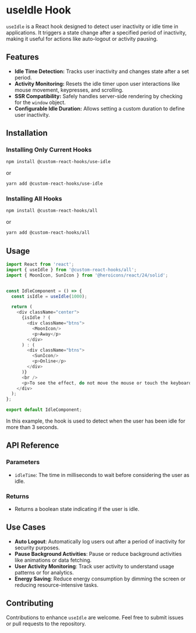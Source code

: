 # useIdle Hook

`useIdle` is a React hook designed to detect user inactivity or idle time in applications. It triggers a state change after a specified period of inactivity, making it useful for actions like auto-logout or activity pausing.

## Features

- **Idle Time Detection:** Tracks user inactivity and changes state after a set period.
- **Activity Monitoring:** Resets the idle timer upon user interactions like mouse movement, keypresses, and scrolling.
- **SSR Compatibility:** Safely handles server-side rendering by checking for the `window` object.
- **Configurable Idle Duration:** Allows setting a custom duration to define user inactivity.

## Installation

### Installing Only Current Hooks

```bash
npm install @custom-react-hooks/use-idle
```

or

```bash
yarn add @custom-react-hooks/use-idle
```

### Installing All Hooks

```sh
npm install @custom-react-hooks/all
```

or

```sh
yarn add @custom-react-hooks/all
```

## Usage

```typescript
import React from 'react';
import { useIdle } from '@custom-react-hooks/all';
import { MoonIcon, SunIcon } from '@heroicons/react/24/solid';


const IdleComponent = () => {
  const isIdle = useIdle(1000);

  return (
    <div className="center">
      {isIdle ? (
        <div className="btns">
          <MoonIcon/>
          <p>Away</p>
        </div>
      ) : (
        <div className="btns">
          <SunIcon/>
          <p>Online</p>
        </div>
      )}
      <br />
      <p>To see the effect, do not move the mouse or touch the keyboard!</p>
    </div>
  );
};

export default IdleComponent;
```

In this example, the hook is used to detect when the user has been idle for more than 3 seconds.

## API Reference

### Parameters

- `idleTime`: The time in milliseconds to wait before considering the user as idle.

### Returns
- Returns a boolean state indicating if the user is idle.

## Use Cases

- **Auto Logout**: Automatically log users out after a period of inactivity for security purposes.
- **Pause Background Activities**: Pause or reduce background activities like animations or data fetching.
- **User Activity Monitoring**: Track user activity to understand usage patterns or for analytics.
- **Energy Saving**: Reduce energy consumption by dimming the screen or reducing resource-intensive tasks.

## Contributing

Contributions to enhance `useIdle` are welcome. Feel free to submit issues or pull requests to the repository.
